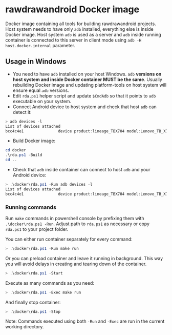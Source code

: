 # rawdrawandroid Docker image

Docker image containing all tools for building rawdrawandroid projects. Host system needs to have only `adb` installed, everything else is inside Docker image. Host system `adb` is used as a server and `adb` inside running container is connected to this server in client mode using `adb -H host.docker.internal` parameter.

## Usage in Windows

* You need to have `adb` installed on your host Windows. `adb` **versions on host system and inside Docker container MUST be the same**. Usually rebuilding Docker image and updating platform-tools on host system will ensure equal `adb` versions.
* Edit `rda.ps1` helper script and update `$CmdAdb` so that it points to `adb` executable on your system.
* Connect Android device to host system and check that host `adb` can detect it:

```powershell
> adb devices -l
List of devices attached
bcc4c4e1               device product:lineage_TBX704 model:Lenovo_TB_X704F device:X704F transport_id:3
```

* Build Docker image:

```powershell
cd docker
.\rda.ps1 -Build
cd ..
```

* Check that `adb` inside container can connect to host `adb` and your Android device:

```powershell
> .\docker\rda.ps1 -Run adb devices -l
List of devices attached
bcc4c4e1               device product:lineage_TBX704 model:Lenovo_TB_X704F device:X704F transport_id:3
```

### Running commands

Run `make` commands in powershell console by prefixing them with `.\docker\rda.ps1 -Run`. Adjust path to `rda.ps1` as necessary or copy `rda.ps1` to your project folder.

You can either run container separately for every command:

```powershell
> .\docker\rda.ps1 -Run make run
```

Or you can preload container and leave it running in background. This way you will avoid delays in creating and tearing down of the container.

```powershell
> .\docker\rda.ps1 -Start
```

Execute as many commands as you need:

```powershell
> .\docker\rda.ps1 -Exec make run
```

And finally stop container:

```powershell
> .\docker\rda.ps1 -Stop
```

Note: Commands executed using both `-Run` and `-Exec` are run in the current working directory.
